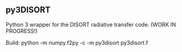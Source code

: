 ## py3DISORT

Python 3 wrapper for the DISORT radiative transfer code. (WORK IN PROGRESS!)

Build: python -m numpy.f2py -c -m py3disort py3disort.f

